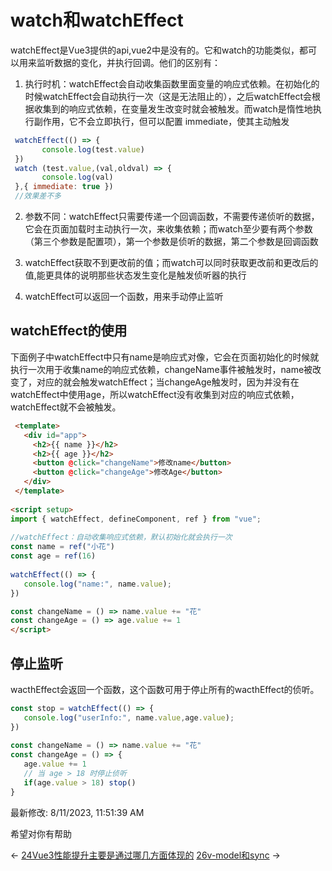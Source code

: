 # watch和watchEffect

watchEffect是Vue3提供的api,vue2中是没有的。它和watch的功能类似，都可以用来监听数据的变化，并执行回调。他们的区别有：

1.  执行时机：watchEffect会自动收集函数里面变量的响应式依赖。在初始化的时候watchEffect会自动执行一次（这是无法阻止的），之后watchEffect会根据收集到的响应式依赖，在变量发生改变时就会被触发。而watch是惰性地执行副作用，它不会立即执行，但可以配置 immediate，使其主动触发

```js
 watchEffect(() => {
       console.log(test.value)
 })
 watch (test.value,(val,oldval) => {
       console.log(val)
 },{ immediate: true })
 //效果差不多
```

2.  参数不同：watchEffect只需要传递一个回调函数，不需要传递侦听的数据，它会在页面加载时主动执行一次，来收集依赖；而watch至少要有两个参数（第三个参数是配置项），第一个参数是侦听的数据，第二个参数是回调函数
    
3.  watchEffect获取不到更改前的值；而watch可以同时获取更改前和更改后的值,能更具体的说明那些状态发生变化是触发侦听器的执行
    
4.  watchEffect可以返回一个函数，用来手动停止监听
    

## watchEffect的使用

下面例子中watchEffect中只有name是响应式对像，它会在页面初始化的时候就执行一次用于收集name的响应式依赖，changeName事件被触发时，name被改变了，对应的就会触发watchEffect；当changeAge触发时，因为并没有在watchEffect中使用age，所以watchEffect没有收集到对应的响应式依赖，watchEffect就不会被触发。

```html
 <template>
   <div id="app">
     <h2>{{ name }}</h2>
     <h2>{{ age }}</h2>
     <button @click="changeName">修改name</button>
     <button @click="changeAge">修改Age</button>
   </div>
 </template>
 ​
<script setup>
import { watchEffect, defineComponent, ref } from "vue";
 ​
//watchEffect：自动收集响应式依赖，默认初始化就会执行一次
const name = ref("小花")
const age = ref(16)
 ​
watchEffect(() => {
   console.log("name:", name.value);
})

const changeName = () => name.value += "花"
const changeAge = () => age.value += 1
</script>

```

## 停止监听

wacthEffect会返回一个函数，这个函数可用于停止所有的wacthEffect的侦听。

```js
const stop = watchEffect(() => {
   console.log("userInfo:", name.value,age.value);
})
 ​
const changeName = () => name.value += "花"
const changeAge = () => {
   age.value += 1
   // 当 age > 18 时停止侦听
   if(age.value > 18) stop()
}
```

最新修改: 8/11/2023, 11:51:39 AM

希望对你有帮助

← [24Vue3性能提升主要是通过哪几方面体现的](/interview/vue/24.html) [26v-model和sync](/interview/vue/26.html) →